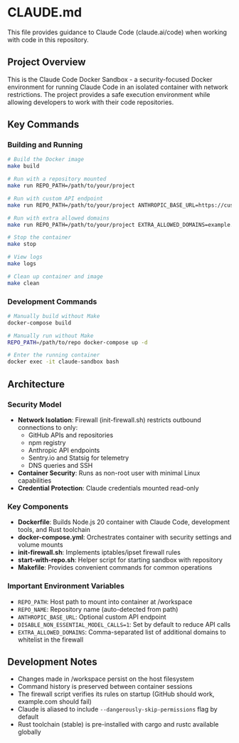 # CLAUDE.md

This file provides guidance to Claude Code (claude.ai/code) when working with code in this repository.

## Project Overview

This is the Claude Code Docker Sandbox - a security-focused Docker environment for running Claude Code in an isolated container with network restrictions. The project provides a safe execution environment while allowing developers to work with their code repositories.

## Key Commands

### Building and Running
```bash
# Build the Docker image
make build

# Run with a repository mounted
make run REPO_PATH=/path/to/your/project

# Run with custom API endpoint
make run REPO_PATH=/path/to/your/project ANTHROPIC_BASE_URL=https://custom-api.example.com

# Run with extra allowed domains
make run REPO_PATH=/path/to/your/project EXTRA_ALLOWED_DOMAINS=example.com,api.myservice.com

# Stop the container
make stop

# View logs
make logs

# Clean up container and image
make clean
```

### Development Commands
```bash
# Manually build without Make
docker-compose build

# Manually run without Make
REPO_PATH=/path/to/repo docker-compose up -d

# Enter the running container
docker exec -it claude-sandbox bash
```

## Architecture

### Security Model
- **Network Isolation**: Firewall (init-firewall.sh) restricts outbound connections to only:
  - GitHub APIs and repositories
  - npm registry
  - Anthropic API endpoints
  - Sentry.io and Statsig for telemetry
  - DNS queries and SSH
- **Container Security**: Runs as non-root user with minimal Linux capabilities
- **Credential Protection**: Claude credentials mounted read-only

### Key Components
- **Dockerfile**: Builds Node.js 20 container with Claude Code, development tools, and Rust toolchain
- **docker-compose.yml**: Orchestrates container with security settings and volume mounts
- **init-firewall.sh**: Implements iptables/ipset firewall rules
- **start-with-repo.sh**: Helper script for starting sandbox with repository
- **Makefile**: Provides convenient commands for common operations

### Important Environment Variables
- `REPO_PATH`: Host path to mount into container at /workspace
- `REPO_NAME`: Repository name (auto-detected from path)
- `ANTHROPIC_BASE_URL`: Optional custom API endpoint
- `DISABLE_NON_ESSENTIAL_MODEL_CALLS=1`: Set by default to reduce API calls
- `EXTRA_ALLOWED_DOMAINS`: Comma-separated list of additional domains to whitelist in the firewall

## Development Notes

- Changes made in /workspace persist on the host filesystem
- Command history is preserved between container sessions
- The firewall script verifies its rules on startup (GitHub should work, example.com should fail)
- Claude is aliased to include `--dangerously-skip-permissions` flag by default
- Rust toolchain (stable) is pre-installed with cargo and rustc available globally
